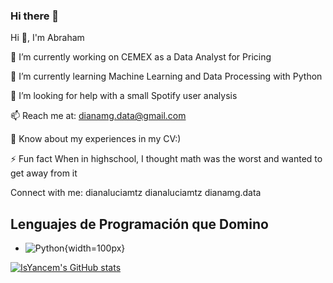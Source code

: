 ### Hi there 👋

<!--
**IsYancem/IsYancem** is a ✨ _special_ ✨ repository because its `README.md` (this file) appears on your GitHub profile.

Here are some ideas to get you started:

- 🔭 I’m currently working on ...
- 🌱 I’m currently learning ...
- 👯 I’m looking to collaborate on ...
- 🤔 I’m looking for help with ...
- 💬 Ask me about ...
- 📫 How to reach me: ...
- 😄 Pronouns: ...
- ⚡ Fun fact: ...
-->

Hi 👋, I'm Abraham

🔭 I’m currently working on CEMEX as a Data Analyst for Pricing

🌱 I’m currently learning Machine Learning and Data Processing with Python

🤝 I’m looking for help with a small Spotify user analysis

📫 Reach me at: dianamg.data@gmail.com

📄 Know about my experiences in my CV:)

⚡ Fun fact When in highschool, I thought math was the worst and wanted to get away from it

Connect with me:
dianaluciamtz dianaluciamtz dianamg.data

## Lenguajes de Programación que Domino

- ![Python](https://img2.freepng.es/20180320/fkq/kisspng-angle-text-symbol-brand-other-python-5ab0c09b32b4d1.7494578715215330832077.jpg){width=100px}

[![IsYancem's GitHub stats](https://github-readme-stats.vercel.app/api?username=IsYancem)](https://github.com/anuraghazra/github-readme-stats)
